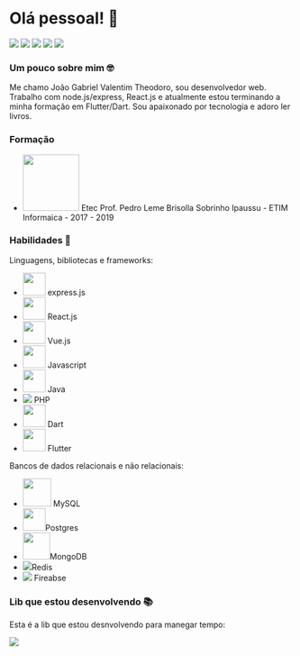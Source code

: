# Olá pessoal! 👋

[<img src="https://img.shields.io/badge/twitter-%231DA1F2.svg?&style=for-the-badge&logo=twitter&logoColor=white" />](https://twitter.com/joao_vale9) [<img src="https://img.shields.io/badge/medium-%2312100E.svg?&style=for-the-badge&logo=medium&logoColor=white" />](https://medium.com/@theodorojoaogabrielvalentim)  [<img src="https://img.shields.io/badge/linkedin-%230077B5.svg?&style=for-the-badge&logo=linkedin&logoColor=white" />](https://www.linkedin.com/in/joão-gabriel-theodoro-0356281b5) [<img src = "https://img.shields.io/badge/instagram-%23E4405F.svg?&style=for-the-badge&logo=instagram&logoColor=white">](https://www.instagram.com/theodorojoaogabrielvalentim/) [<img src = "https://img.shields.io/badge/facebook-%231877F2.svg?&style=for-the-badge&logo=facebook&logoColor=white">](https://www.facebook.com/joaogabriel.theodoro.11/)

### Um pouco sobre mim 🤓

Me chamo João Gabriel Valentim Theodoro, sou desenvolvedor web. Trabalho com node.js/express, React.js e atualmente estou terminando a minha formação em Flutter/Dart.  Sou apaixonado por tecnologia e adoro ler livros.

### Formação

- <img src="https://4.bp.blogspot.com/-7DouliDO0KY/WH-B_HrAnHI/AAAAAAAAHBE/zNPdgeJ10ys7q87vhRoDEEnnDKVUjfwegCLcB/s1600/etec_ipaussu.jpg"  height="100"/> Etec Prof. Pedro Leme Brisolla Sobrinho Ipaussu - ETIM Informaica - 2017 - 2019

### Habilidades 🧰

Linguagens, bibliotecas e frameworks:

- <img src="https://img.icons8.com/color/48/000000/nodejs.png" height="40"/>  express.js
- <img src="https://img.icons8.com/cute-clipart/64/000000/react-native.png" height="40"/> React.js
- <img src="https://img.icons8.com/color/48/000000/vue-js.png" height="40"/> Vue.js
- <img src="https://img.icons8.com/color/48/000000/javascript.png" height="40"/> Javascript
- <img src="https://img.icons8.com/color/48/000000/java-coffee-cup-logo.png" height="40"/> Java
- <img src="https://img.icons8.com/officel/40/000000/php-logo.png"/> PHP 
- <img src="https://img.icons8.com/color/48/000000/dart.png" height="40"/> Dart
- <img src="https://img.icons8.com/color/48/000000/flutter.png" height="40"/> Flutter

Bancos de dados relacionais e não relacionais:

- <img src="https://img.icons8.com/ios-filled/50/000000/mysql-logo.png" height="50"/> MySQL
- <img src="https://img.icons8.com/color/48/000000/postgreesql.png" height="40"/>Postgres
- <img src="https://img.icons8.com/color/48/000000/mongodb.png" height="48"/>MongoDB
- <img src="https://img.icons8.com/color/48/000000/redis.png"/>Redis
- <img src="https://img.icons8.com/color/48/000000/google-firebase-console.png"/> Fireabse



###  Lib que estou desenvolvendo  📚

Esta é a lib que estou desnvolvendo para manegar tempo: 

<img align="left"
      src="https://github-readme-stats.vercel.app/api/pin/?username=JoaoValentimDev&theme=dracula&repo=chronos-js" />

